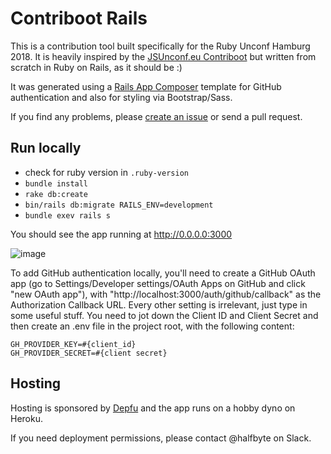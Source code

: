 # Contriboot Rails

This is a contribution tool built specifically for the Ruby Unconf Hamburg 2018. It is heavily inspired by the [JSUnconf.eu Contriboot](https://github.com/jsunconf/2017.contriboot) but written from scratch in Ruby on Rails, as it should be :)

It was generated using a [Rails App Composer](https://github.com/RailsApps/rails_apps_composer) template for GitHub authentication and also for styling via Bootstrap/Sass.

If you find any problems, please [create an issue](https://github.com/rughh/contriboot-rails/issues) or send a pull request.

## Run locally

- check for ruby version in `.ruby-version`
- `bundle install`
- `rake db:create`
- `bin/rails db:migrate RAILS_ENV=development`
- `bundle exev rails s`

You should see the app running at <http://0.0.0.0:3000>

![image](https://user-images.githubusercontent.com/170145/39667699-3bb4cb0c-50bc-11e8-8e67-e9bbae84e5e1.png)

To add GitHub authentication locally, you'll need to create a GitHub OAuth app (go to Settings/Developer settings/OAuth Apps on GitHub and click "new OAuth app"), with "http://localhost:3000/auth/github/callback" as the Authorization Callback URL. Every other setting is irrelevant, just type in some useful stuff. You need to jot down the Client ID and Client Secret and then create an .env file in the project root, with the following content:

```
GH_PROVIDER_KEY=#{client_id}
GH_PROVIDER_SECRET=#{client secret}
```

## Hosting

Hosting is sponsored by [Depfu](https://depfu.com) and the app runs on a hobby dyno on Heroku.

If you need deployment permissions, please contact @halfbyte on Slack.
